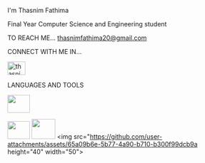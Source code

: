  I'm Thasnim Fathima 

Final Year Computer Science and Engineering student

TO REACH ME...
    thasnimfathima20@gmail.com

CONNECT WITH ME IN...

<a href="https://www.linkedin.com/in/thasnim-fathima-s-0a74b42b1" target="blank"> <img align="centre" src="https://github.com/user-attachments/assets/c9f7b19f-94af-4acd-a623-5f891669e86c" alt="thasnimfathima" height="30" width="40"/> </a> 



LANGUAGES AND TOOLS

<img src="https://github.com/user-attachments/assets/e7a1e2b6-a096-4265-b69b-d5a226cb841c" height="40" width="50"> <br>

<img src="https://github.com/user-attachments/assets/df842387-a017-4d0a-914f-63c2eadc248b" height="40" width="50"> <img src="https://github.com/user-attachments/assets/53576ab5-2a8c-465d-ab2e-eea5c19ea81d" height="45" width="53"> <img src="https://github.com/user-attachments/assets/65a09b6e-5b77-4a90-b710-b300f99dcb9a height="40" width="50">






